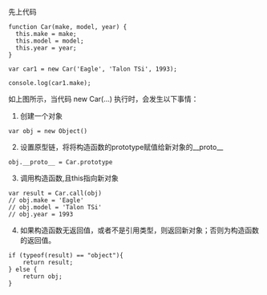 先上代码
```
function Car(make, model, year) {
  this.make = make;
  this.model = model;
  this.year = year;
}

var car1 = new Car('Eagle', 'Talon TSi', 1993);

console.log(car1.make);
```
如上图所示，当代码 new Car(...) 执行时，会发生以下事情：
1. 创建一个对象
```
var obj = new Object()
```
2. 设置原型链，将将构造函数的prototype赋值给新对象的__proto__
```
obj.__proto__ = Car.prototype
```
3. 调用构造函数,且this指向新对象
```
var result = Car.call(obj)
// obj.make = 'Eagle'
// obj.model = 'Talon TSi'
// obj.year = 1993
```
4. 如果构造函数无返回值，或者不是引用类型，则返回新对象；否则为构造函数的返回值。
```
if (typeof(result) == "object"){  
    return result;  
} else {  
    return obj;
}  
```